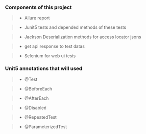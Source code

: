 ### Components of this project
> - Allure report

> - Junit5 tests and depended methods of these tests

> - Jackson Deserialization methods for access locator jsons

> - get api response to test datas

> - Selenium for web ui tests

### Unit5 annotations that will used
> - @Test 

> - @BeforeEach

> - @AfterEach

> - @Disabled

> - @RepeatedTest

> - @ParameterizedTest
